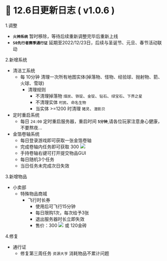 # 🧾 12.6日更新日志 ( v1.0.6 )

1.调整

* **`火神系统`** 暂时移除，等待后续重新调整完毕后重新上线
* **`S0先行者赛季通行证`** 延期至2022/12/23日，后续与圣诞节、元旦、春节活动联动

2.新增系统

* 清洁工系统
  * 每 10分钟 清理一次所有地图实体(掉落物、怪物、经验球、抛射物、箭、火球、雪球)
    * 清理规则
      * 不清理掉落物 `煤炭`、`铁锭`、`金锭`、`钻石`、`绿宝石`、`下界之星`
      * 不清理实体 `村民`、`命名生物`
      * 当实体 >=1200 时清理 `猪灵`、`潜影贝`
* 定时重启系统
  * 每日 `24:00` 定时重启服务器，重启时间 **`5分钟`**,请各位玩家注意身心健康，不要熬夜...
* 金箔卷轴系统
  * 每日登录游戏即可获取一张金箔卷轴
  * 完成卷轴内任务即可获取 300 ![](https://sjwx.easydoc.xyz/95040344/files/lc1mozac.png)
  * 手持卷轴右键可打开提交物品GUI
  * 每日随机3个任务
  * 当日任务未完成次日失效

3.新增物品

* 小卖部
  * 特殊物品商城
    * 飞行时长券
      * 使用后可飞行15分钟
      * 每日限购1次，每次给予3张
      * 退出服务器时长立即失效
      * 售价：300 ![](https://sjwx.easydoc.xyz/95040344/files/lc1mozac.png) 或 120金砖

4.修复

* 通行证
  * 修复第三周任务 `资源大亨` 消耗物品不累计问题
